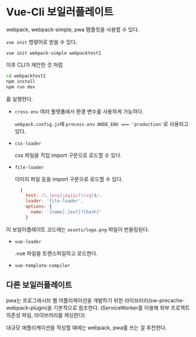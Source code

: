 # Vue-Cli 보일러플레이트

webpack, webpack-simple, pwa 탬플릿을 사용할 수 있다.

`vue init` 명령어로 받을 수 있다.

`vue init webpack-simple webpacktest2`

이후 CLI가 제안한 것 처럼

```bash
cd webpacktest2
npm install
npm run dev
```

를 실행한다.

* `cross-env`
    여러 플랫폼에서 환경 변수를 사용하게 가능하다.

    `webpack.config.js`에 `process.env.NODE_ENV === 'production'`로 사용되고 있다.

* `css-loader`

    css 파일을 직업 import 구문으로 로드할 수 있다.

* `file-loader`

    이미지 파일 등을 import 구문으로 로드할 수 있다.

    ```js
      {
        test: /\.(png|jpg|gif|svg)$/,
        loader: 'file-loader',
        options: {
          name: '[name].[ext]?[hash]'
        }
    ```

이 보일러플레이트 코드에는 `assets/logo.png` 파일이 번들링된다.

* `vue-loader`

    .vue 파일을 트랜스파일하고 로드한다.

* `vue-template-compiler`

## 다른 보일러플레이트

pwa는 프로그래시브 웹 어플리케이션을 개발하기 위한 라이브러리(sw-precache-webpack-plugin)을 기본적으로 참조한다. (ServiceWorker를 이용해 외부 프로젝트 의존성 파일, 라이브러리를 캐싱한다)

대규모 애플리케이션을 작성할 때에는 webpack, pwa를 쓰는 걸 추천한다.